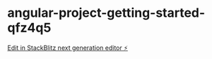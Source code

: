 # angular-project-getting-started-qfz4q5

[Edit in StackBlitz next generation editor ⚡️](https://stackblitz.com/~/github.com/DuyLeVu/angular-project-getting-started-qfz4q5)